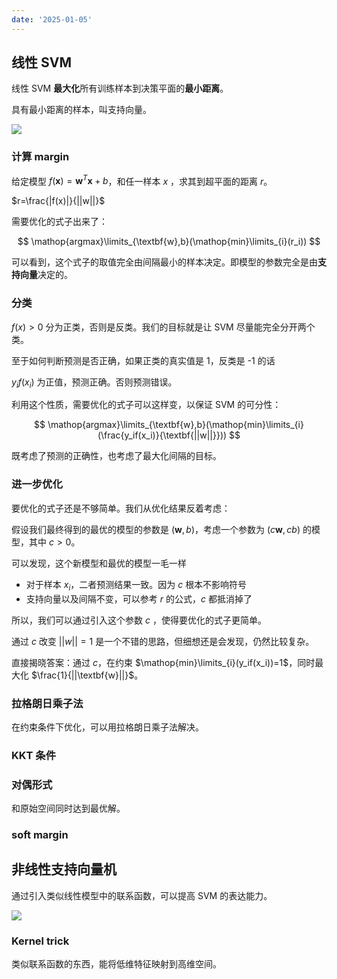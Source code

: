 ```yaml
---
date: '2025-01-05'
---
```


## 线性 SVM

线性 SVM **最大化**所有训练样本到决策平面的**最小距离**。

具有最小距离的样本，叫支持向量。

![](https://runzblog.oss-cn-hangzhou.aliyuncs.com/postimg/202501051110666.png)

### 计算 margin

给定模型 $f(\textbf{x})=\textbf{w}^T\textbf{x}+b$，和任一样本 $x$ ，求其到超平面的距离 $r$。

$r=\frac{|f(x)|}{||w||}$

需要优化的式子出来了：

$$
\mathop{argmax}\limits_{\textbf{w},b}(\mathop{min}\limits_{i}(r_i))
$$

可以看到，这个式子的取值完全由间隔最小的样本决定。即模型的参数完全是由**支持向量**决定的。

### 分类

$f(x) > 0$ 分为正类，否则是反类。我们的目标就是让 SVM 尽量能完全分开两个类。

至于如何判断预测是否正确，如果正类的真实值是 1，反类是 -1 的话

$y_if(x_i)$ 为正值，预测正确。否则预测错误。

利用这个性质，需要优化的式子可以这样变，以保证 SVM 的可分性：

$$
\mathop{argmax}\limits_{\textbf{w},b}(\mathop{min}\limits_{i}(\frac{y_if(x_i)}{\textbf{||w||}}))
$$

既考虑了预测的正确性，也考虑了最大化间隔的目标。

### 进一步优化

要优化的式子还是不够简单。我们从优化结果反着考虑：

假设我们最终得到的最优的模型的参数是 $(\textbf{w},b)$，考虑一个参数为 $(c\textbf{w},cb)$ 的模型，其中 $c>0$。

可以发现，这个新模型和最优的模型一毛一样
- 对于样本 $x_i$，二者预测结果一致。因为 $c$ 根本不影响符号
- 支持向量以及间隔不变，可以参考 $r$ 的公式，$c$ 都抵消掉了

所以，我们可以通过引入这个参数 $c$ ，使得要优化的式子更简单。

通过 $c$ 改变 $||w||=1$ 是一个不错的思路，但细想还是会发现，仍然比较复杂。

直接揭晓答案：通过 $c$，在约束 $\mathop{min}\limits_{i}(y_if(x_i))=1$，同时最大化 $\frac{1}{||\textbf{w}||}$。

### 拉格朗日乘子法

在约束条件下优化，可以用拉格朗日乘子法解决。

### KKT 条件

### 对偶形式

和原始空间同时达到最优解。

### soft margin

## 非线性支持向量机

通过引入类似线性模型中的联系函数，可以提高 SVM 的表达能力。

![](https://runzblog.oss-cn-hangzhou.aliyuncs.com/postimg/202501051431437.png)


### Kernel trick

类似联系函数的东西，能将低维特征映射到高维空间。